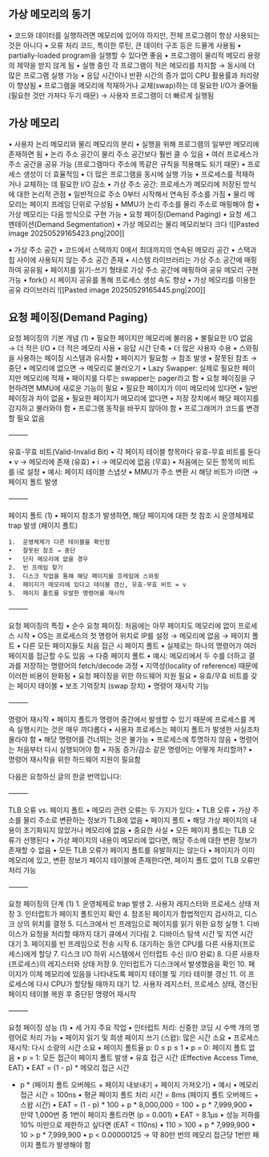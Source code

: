 ## 가상 메모리의 동기
•	코드와 데이터를 실행하려면 메모리에 있어야 하지만, 전체 프로그램이 항상 사용되는 것은 아니다
	•	오류 처리 코드, 특이한 루틴, 큰 데이터 구조 등은 드물게 사용됨
•	partially-loaded program을 실행할 수 있다면 좋음
	•	프로그램이 물리적 메모리 용량의 제약을 받지 않게 됨
	•	실행 중인 각 프로그램이 적은 메모리를 차지함 → 동시에 더 많은 프로그램 실행 가능
		•	응답 시간이나 반환 시간의 증가 없이 CPU 활용률과 처리량이 향상됨
	•	프로그램을 메모리에 적재하거나 교체(swap)하는 데 필요한 I/O가 줄어듦(필요한 것만 가져다 두기 때문) → 사용자 프로그램이 더 빠르게 실행됨
## 가상 메모리
•	사용자 논리 메모리와 물리 메모리의 분리
	•	실행을 위해 프로그램의 일부만 메모리에 존재하면 됨
	•	논리 주소 공간이 물리 주소 공간보다 훨씬 클 수 있음
	•	여러 프로세스가 주소 공간을 공유 가능 (프로그램마다 주소에 똑같은 규칙을 적용해도 되기 때문)
		•	프로세스 생성이 더 효율적임
		•	더 많은 프로그램을 동시에 실행 가능
		•	프로세스를 적재하거나 교체하는 데 필요한 I/O 감소
•	가상 주소 공간: 프로세스가 메모리에 저장된 방식에 대한 논리적 관점
	•	일반적으로 주소 0부터 시작해서 연속된 주소를 가짐
	•	물리 메모리는 페이지 프레임 단위로 구성됨
	•	MMU가 논리 주소를 물리 주소로 매핑해야 함
•	가상 메모리는 다음 방식으로 구현 가능
	•	요청 페이징(Demand Paging)
	•	요청 세그멘테이션(Demand Segmentation)
•	가상 메모리는 물리 메모리보다 크다
![[Pasted image 20250529165423.png|200]]

•	가상 주소 공간
	•	코드에서 스택까지 0에서 최대까지의 연속된 메모리 공간
	•	스택과 힙 사이에 사용되지 않는 주소 공간 존재
	•	시스템 라이브러리는 가상 주소 공간에 매핑하여 공유됨
	•	페이지를 읽기-쓰기 형태로 가상 주소 공간에 매핑하여 공유 메모리 구현 가능
	•	fork() 시 페이지 공유를 통해 프로세스 생성 속도 향상
•	가상 메모리를 이용한 공유 라이브러리
![[Pasted image 20250529165445.png|200]]
## 요청 페이징(Demand Paging)

요청 페이징의 기본 개념 (1)
	•	필요한 페이지만 메모리에 불러옴
	•	불필요한 I/O 없음 → 더 적은 I/O
	•	더 적은 메모리 사용
	•	응답 시간 단축
	•	더 많은 사용자 수용
	•	스와핑을 사용하는 페이징 시스템과 유사함
	•	페이지가 필요함 → 참조 발생
	•	잘못된 참조 → 중단
	•	메모리에 없으면 → 메모리로 불러오기
	•	Lazy Swapper: 실제로 필요한 페이지만 메모리에 적재
	•	페이지를 다루는 swapper는 pager라고 함
	•	요청 페이징을 구현하려면 MMU에 새로운 기능이 필요
	•	필요한 페이지가 이미 메모리에 있다면
	•	일반 페이징과 차이 없음
	•	필요한 페이지가 메모리에 없다면
	•	저장 장치에서 해당 페이지를 감지하고 불러와야 함
	•	프로그램 동작을 바꾸지 않아야 함
	•	프로그래머가 코드를 변경할 필요 없음

⸻

유효-무효 비트(Valid-Invalid Bit)
	•	각 페이지 테이블 항목마다 유효-무효 비트를 둔다
	•	v → 메모리에 존재 (유효)
	•	i → 메모리에 없음 (무효)
	•	처음에는 모든 항목의 비트를 i로 설정
	•	예시: 페이지 테이블 스냅샷
	•	MMU가 주소 변환 시 해당 비트가 i이면 → 페이지 폴트 발생

⸻

페이지 폴트 (1)
	•	페이지 참조가 발생하면, 해당 페이지에 대한 첫 참조 시 운영체제로 trap 발생 (페이지 폴트)

	1.	운영체제가 다른 테이블을 확인함
	•	잘못된 참조 → 중단
	•	단지 메모리에 없을 경우
	2.	빈 프레임 찾기
	3.	디스크 작업을 통해 해당 페이지를 프레임에 스와핑
	4.	페이지가 메모리에 있다고 테이블 갱신, 유효-무효 비트 = v
	5.	페이지 폴트를 유발한 명령어를 재시작

⸻

요청 페이징의 특징
	•	순수 요청 페이징: 처음에는 아무 페이지도 메모리에 없이 프로세스 시작
	•	OS는 프로세스의 첫 명령어 위치로 IP를 설정 → 메모리에 없음 → 페이지 폴트
	•	다른 모든 페이지들도 처음 접근 시 페이지 폴트
	•	실제로는 하나의 명령어가 여러 페이지를 접근할 수도 있음 → 다중 페이지 폴트
	•	예시: 메모리에서 두 수를 더하고 결과를 저장하는 명령어의 fetch/decode 과정
	•	지역성(locality of reference) 때문에 이러한 비용이 완화됨
	•	요청 페이징을 위한 하드웨어 지원 필요
	•	유효/무효 비트를 갖는 페이지 테이블
	•	보조 기억장치 (swap 장치)
	•	명령어 재시작 기능

⸻

명령어 재시작
	•	페이지 폴트가 명령어 중간에서 발생할 수 있기 때문에 프로세스를 계속 실행시키는 것은 매우 까다롭다
	•	사용자 프로세스는 페이지 폴트가 발생한 사실조차 몰라야 함
	•	해당 명령어를 건너뛰는 것은 불가능
	•	프로세스에 투명하지 않음
	•	명령어는 처음부터 다시 실행되어야 함
	•	자동 증가/감소 같은 명령어는 어떻게 처리할까?
	•	명령어 재시작을 위한 하드웨어 지원이 필요함

다음은 요청하신 글의 한글 번역입니다:

⸻

TLB 오류 vs. 페이지 폴트
	•	메모리 관련 오류는 두 가지가 있다:
	•	TLB 오류
	•	가상 주소를 물리 주소로 변환하는 정보가 TLB에 없음
	•	페이지 폴트
	•	해당 가상 페이지의 내용이 초기화되지 않았거나 메모리에 없음
	•	중요한 사실
	•	모든 페이지 폴트는 TLB 오류가 선행된다
	•	가상 페이지의 내용이 메모리에 없다면, 해당 주소에 대한 변환 정보가 존재할 수 없음
	•	모든 TLB 오류가 페이지 폴트를 유발하지는 않는다
	•	페이지가 이미 메모리에 있고, 변환 정보가 페이지 테이블에 존재한다면, 페이지 폴트 없이 TLB 오류만 처리 가능

⸻

요청 페이징의 단계 (1)
	1.	운영체제로 trap 발생
	2.	사용자 레지스터와 프로세스 상태 저장
	3.	인터럽트가 페이지 폴트인지 확인
	4.	참조된 페이지가 합법적인지 검사하고, 디스크 상의 위치를 결정
	5.	디스크에서 빈 프레임으로 페이지를 읽기 위한 요청 실행
	1.	디바이스가 요청을 처리할 때까지 대기 큐에서 기다림
	2.	디바이스 탐색 시간 및 지연 시간 대기
	3.	페이지를 빈 프레임으로 전송 시작
	6.	대기하는 동안 CPU를 다른 사용자(프로세스)에게 할당
	7.	디스크 I/O 하위 시스템에서 인터럽트 수신 (I/O 완료)
	8.	다른 사용자(프로세스)의 레지스터와 상태 저장
	9.	인터럽트가 디스크에서 발생했음을 확인
	10.	페이지가 이제 메모리에 있음을 나타내도록 페이지 테이블 및 기타 테이블 갱신
	11.	이 프로세스에 다시 CPU가 할당될 때까지 대기
	12.	사용자 레지스터, 프로세스 상태, 갱신된 페이지 테이블 복원 후 중단된 명령어 재시작

⸻

요청 페이징 성능 (1)
	•	세 가지 주요 작업
	•	인터럽트 처리: 신중한 코딩 시 수백 개의 명령어로 처리 가능
	•	페이지 읽기 및 희생 페이지 쓰기 (스왑): 많은 시간 소요
	•	프로세스 재시작: 다시 소량의 시간 소요
	•	페이지 폴트율 p: 0 ≤ p ≤ 1
	•	p = 0: 페이지 폴트 없음
	•	p = 1: 모든 접근이 페이지 폴트 발생
	•	유효 접근 시간 (Effective Access Time, EAT)
	•	EAT = (1 - p) * 메모리 접근 시간
+ p * (페이지 폴트 오버헤드 + 페이지 내보내기 + 페이지 가져오기)
	•	예시
	•	메모리 접근 시간 = 100ns
	•	평균 페이지 폴트 처리 시간 = 8ms (페이지 폴트 오버헤드 + 스왑 시간)
	•	EAT = (1 - p) * 100 + p * 8,000,000
= 100 + p * 7,999,900
	•	만약 1,000번 중 1번이 페이지 폴트라면 (p = 0.001)
	•	EAT = 8.1μs
	•	성능 저하를 10% 미만으로 제한하고 싶다면 (EAT < 110ns)
	•	110 > 100 + p * 7,999,900
	•	10 > p * 7,999,900
	•	p < 0.00000125
→ 약 80만 번의 메모리 접근당 1번만 페이지 폴트가 발생해야 함

